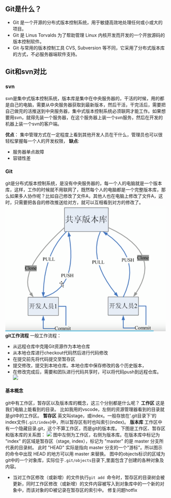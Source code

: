 ## Git是什么？
* Git 是一个开源的分布式版本控制系统，用于敏捷高效地处理任何或小或大的项目。
* Git 是 Linus Torvalds 为了帮助管理 Linux 内核开发而开发的一个开放源码的版本控制软件。
* Git 与常用的版本控制工具 CVS, Subversion 等不同，它采用了分布式版本库的方式，不必服务器端软件支持。
## Git和svn对比
### svn
svn是集中式版本控制系统，版本库是集中在中央服务器的，干活的时候，用的都是自己的电脑，需要从中央服务器获取到最新版本，然后干活，干完活后，需要把自己做完的活推送到中央服务器，集中式版本控制系统必须联网才能工作。如果想要用svn，就得先装一个服务器，在这个服务器上装一个svn服务，然后在开发的机器上装一个svn的客户端。

**优点**：
集中管理方式在一定程度上看到其他开发人员在干什么，管理员也可以很轻松掌握每一个人的开发权限，
**缺点**:
* 服务器单点故障
* 容错性差
### Git
git是分布式版本控制系统，是没有中央服务器的，每一个人的电脑就是一个版本库，这样，工作的时候就不用联网了，既然每个人的电脑都是一个完整版本库，那么如果多人协作呢？比如自己修改了文件A，其他人也在电脑上修改了文件A，这时，只需要把各自的修改推送给对方，就可以互相看到对方的修改了。
![](./images/git_one.png)
**git工作流程**
一般工作流程：
* 从远程仓库中克隆Git资源作为本地仓库
* 从本地仓库进行checkout代码然后进行代码修改
* 在提交前先将代码提交至暂存区
* 提交修改，提交到本地仓库。本地仓库中保存修改的各个历史版本，
* 在修改完成后，需要和团队进行代码共享时，可以将代码push到远程仓库。
![](https://www.runoob.com/wp-content/uploads/2015/02/git-process.png)
#### 基本概念
git中有工作区，暂存区以及版本库的概念，这三个分别都是什么呢？
**工作区**
这是我们电脑上能看到的目录。
比如我用的vscode，左侧的资源管理器看到的目录就是git中的工作区。
**暂存区**
英文叫stage，或index。一般存放在'.git目录下'的index文件(`.git/index`)中，所以暂存区有时也叫索引(index)。
**版本库**
工作区中有一个隐藏目录.git，这个不算工作区，而是git的版本库。
下图是工作区、暂存区和版本库的关系图：
![](https://www.runoob.com/wp-content/uploads/2015/02/1352126739_7909.jpg)
图中左侧为工作区，右侧为版本库。在版本库中标记为 "index" 的区域是暂存区（stage, index），标记为 "master" 的是 master 分支所代表的目录树。
此时 "HEAD" 实际是指向 master 分支的一个"游标"。所以图示的命令中出现 HEAD 的地方可以用 master 来替换。
图中的objects标识的区域为git中的一个对象库，实际位于`.git/objects`目录下,里面包含了创建的各种对象及内容。
* 当对工作区修改（或新增）的文件执行`git add `命令时，暂存区的目录树会被更新，同时工作区修改（或新增）的文件内容被写入到对象库中的一个新的对象中，而该对象的ID被记录在暂存区的索引中。
修复问题hotfix